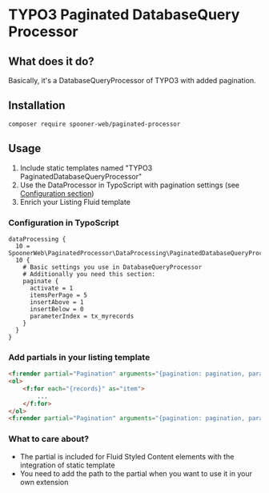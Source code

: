 # TYPO3 Paginated DatabaseQuery Processor

## What does it do?

Basically, it's a DatabaseQueryProcessor of TYPO3 with added pagination.

## Installation

`composer require spooner-web/paginated-processor`

## Usage

1. Include static templates named "TYPO3 PaginatedDatabaseQueryProcessor"
2. Use the DataProcessor in TypoScript with pagination settings (see [Configuration section](#Configuration))
3. Enrich your Listing Fluid template  

### <a id="Configuration">Configuration in TypoScript</a>

```typo3_typoscript
dataProcessing {
  10 = SpoonerWeb\PaginatedProcessor\DataProcessing\PaginatedDatabaseQueryProcessor
  10 {
    # Basic settings you use in DatabaseQueryProcessor
    # Additionally you need this section:
    paginate {
      activate = 1
      itemsPerPage = 5
      insertAbove = 1
      insertBelow = 0
      parameterIndex = tx_myrecords
    }
  }
}
```

### Add partials in your listing template

```html
<f:render partial="Pagination" arguments="{pagination: pagination, parameter: 'tx_myrecords', above: 1}" />
<ol>
    <f:for each="{records}" as="item">
        ...
    </f:for>
</ol>
<f:render partial="Pagination" arguments="{pagination: pagination, parameter: 'tx_myrecords', below: 1}" />
``` 

### What to care about?

* The partial is included for Fluid Styled Content elements with the integration of static template
* You need to add the path to the partial when you want to use it in your own extension
